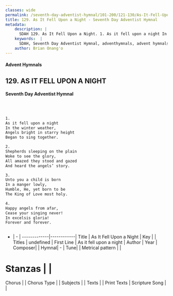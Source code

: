 ```yaml
---
classes: wide
permalink: /seventh-day-adventist-hymnal/101-200/121-130/As-It-Fell-Upon-a-Night/
title: 129. As It Fell Upon a Night - Seventh Day Adventist Hymnal
metadata:
    description: |
      SDAH 129. As It Fell Upon a Night. 1. As it fell upon a night In the winter weather, Angels bright in starry height Began to sing together.
    keywords:  |
      SDAH, Seventh Day Adventist Hymnal, adventhymnals, advent hymnals, As It Fell Upon a Night, As it fell upon a night 
    author: Brian Onang'o
---
```


#### Advent Hymnals
## 129. AS IT FELL UPON A NIGHT
#### Seventh Day Adventist Hymnal

```txt



1.
As it fell upon a night
In the winter weather,
Angels bright in starry height
Began to sing together.

2.
Shepherds sleeping on the plain
Woke to see the glory,
All amazed they stood and gazed
And heard the angels’ story.

3.
Unto you a child is born
In a manger lowly,
Humble, He, yet born to be
The King of Love most holy.

4.
Happy angels from afar,
Cease your singing never!
In excelsis gloria!
Forever and forever.



```

- |   -  |
-------------|------------|
Title | As It Fell Upon a Night |
Key |  |
Titles | undefined |
First Line | As it fell upon a night |
Author | 
Year | 
Composer|  |
Hymnal|  - |
Tune|  |
Metrical pattern | |
# Stanzas |  |
Chorus |  |
Chorus Type |  |
Subjects |  |
Texts |  |
Print Texts | 
Scripture Song |  |
  
